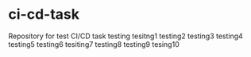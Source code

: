 # ci-cd-task
Repository for test CI/CD task
testing
tesitng1
testing2
testing3
testing4
testing5
testing6
tesiting7
testing8
testing9
tesing10

